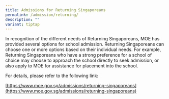 ```yaml
---
title: Admissions for Returning Singaporeans
permalink: /admission/returning/
description: ""
variant: tiptap
---
```

In recognition of the different needs of Returning Singaporeans, MOE has provided several options for school admission. Returning Singaporeans can choose one or more options based on their individual needs. For example, Returning Singaporeans who have a strong preference for a school of choice may choose to approach the school directly to seek admission, or also apply to MOE for assistance for placement into the school.

For details, please refer to the following link: 

[https://www.moe.gov.sg/admissions/returning-singaporeans](https://www.moe.gov.sg/admissions/returning-singaporeans)